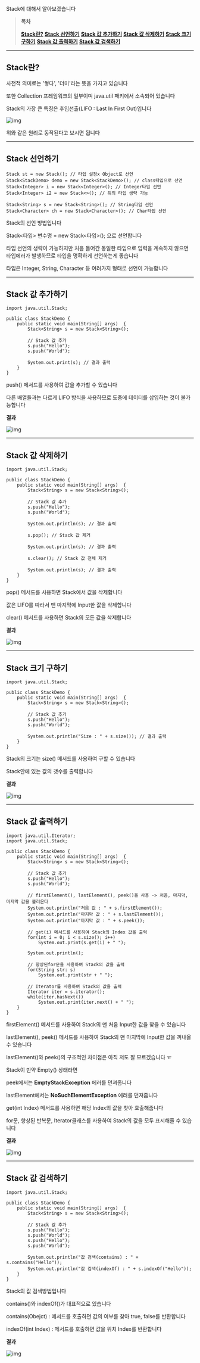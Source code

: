 Stack에 대해서 알아보겠습니다

> **목차**
>
> **[Stack란?](#text1)**
> **[Stack 선언하기](#text2)**
> **[Stack 값 추가하기](#text3)**
> **[Stack 값 삭제하기](#text4)**
> **[Stack 크기 구하기](#text5)**
> **[Stack 값 출력하기](#text6)**
> **[Stack 값 검색하기](#text7)**

 

------



## **Stack란?**

사전적 의미로는 '쌓다', '더미'라는 뜻을 가지고 있습니다

또한 Collection 프레임워크의 일부이며 java.util 패키에서 소속되어 있습니다

Stack의 가장 큰 특징은 후입선출(LIFO : Last In First Out)입니다



![img](https://blog.kakaocdn.net/dn/bn1hrn/btq5orNbcHz/B0kPySPDsaSj6b4tfQOkck/img.png)



위와 같은 원리로 동작된다고 보시면 됩니다

 

------



## **Stack 선언하기**

```
Stack st = new Stack(); // 타입 설정x Object로 선언
Stack<StackDemo> demo = new Stack<StackDemo>(); // class타입으로 선언
Stack<Integer> i = new Stack<Integer>(); // Integer타입 선언
Stack<Integer> i2 = new Stack<>(); // 뒤의 타입 생략 가능
		
Stack<String> s = new Stack<String>(); // String타입 선언
Stack<Character> ch = new Stack<Character>(); // Char타입 선언
```

Stack의 선언 방법입니다

Stack<타입> 변수명 = new Stack<타입>(); 으로 선언합니다

타입 선언의 생략이 가능하지만 처음 들어간 동일한 타입으로 입력을 계속하지 않으면 타입에러가 발생하므로 타입을 명확하게 선언하는게 좋습니다

타입은 Integer, String, Character 등 여러가지 형태로 선언이 가능합니다

 

------



## **Stack 값 추가하기**

```
import java.util.Stack;

public class StackDemo {
	public static void main(String[] args)  {
		Stack<String> s = new Stack<String>();
		
		// Stack 값 추가
		s.push("Hello");
		s.push("World");
		
		System.out.print(s); // 결과 출력
	}
}
```

push() 메서드를 사용하여 값을 추가할 수 있습니다

다른 배열들과는 다르게 LIFO 방식을 사용하므로 도중에 데이터를 삽입하는 것이 불가능합니다

 

**결과**



![img](https://blog.kakaocdn.net/dn/WaA3Y/btq5tiuqhw6/TeRvjbW9y8ihAE9qqVDs70/img.png)



 

------



## **Stack 값 삭제하기**

```
import java.util.Stack;

public class StackDemo {
	public static void main(String[] args)  {
		Stack<String> s = new Stack<String>();
		
		// Stack 값 추가
		s.push("Hello");
		s.push("World");
		
		System.out.println(s); // 결과 출력
		
		s.pop(); // Stack 값 제거

		System.out.println(s); // 결과 출력
		
		s.clear(); // Stack 값 전체 제거

		System.out.println(s); // 결과 출력
	}
}
```

pop() 메서드를 사용하면 Stack에서 값을 삭제합니다

값은 LIFO를 따라서 맨 마지막에 Input한 값을 삭제합니다

clear() 메서드를 사용하면 Stack의 모든 값을 삭제합니다

 

**결과**



![img](https://blog.kakaocdn.net/dn/0jVYK/btq5sR5iHkO/RmXX3CpBMXDwjgWbvT7xKK/img.png)



 

------



 

 

## **Stack 크기 구하기**

```
import java.util.Stack;

public class StackDemo {
	public static void main(String[] args)  {
		Stack<String> s = new Stack<String>();
		
		// Stack 값 추가
		s.push("Hello");
		s.push("World");
		
		System.out.println("Size : " + s.size()); // 결과 출력
	}
}
```

Stack의 크기는 size() 메서드를 사용하여 구할 수 있습니다

Stack안에 있는 값의 갯수를 출력합니다

 

**결과**



![img](https://blog.kakaocdn.net/dn/crAEqq/btq5sU14mRQ/UCDowfgI0CG6LpdiG6Pws0/img.png)



 

------



## **Stack 값 출력하기**

```
import java.util.Iterator;
import java.util.Stack;

public class StackDemo {
	public static void main(String[] args)  {
		Stack<String> s = new Stack<String>();
		
		// Stack 값 추가
		s.push("Hello");
		s.push("World");
		
		// firstElement(), lastElement(), peek()을 사용 -> 처음, 마지막, 마지막 값을 불러온다
		System.out.println("처음 값 : " + s.firstElement());
		System.out.println("마지막 값 : " + s.lastElement());
		System.out.println("마지막 값 : " + s.peek());
		
		// get(i) 메서드를 사용하여 Stack의 Index 값을 출력
		for(int i = 0; i < s.size(); i++)
			System.out.print(s.get(i) + " ");
		
		System.out.println();
		
		// 향상된for문을 사용하여 Stack의 값을 출력
		for(String str: s)
			System.out.print(str + " ");
		
		// Iterator를 사용하여 Stack의 값을 출력 
		Iterator iter = s.iterator();
		while(iter.hasNext())
			System.out.print(iter.next() + " ");
	}
}
```

firstElement() 메서드를 사용하여 Stack의 맨 처음 Input한 값을 찾을 수 있습니다

lastElement(), peek() 메서드를 사용하여 Stack의 맨 마지막에 Input한 값을 꺼내올 수 있습니다

lastElement()와 peek()의 구조적인 차이점은 아직 저도 잘 모르겠습니다 ㅠ

Stack이 만약 Empty() 상태라면

peek에서는 **EmptyStackException** 에러를 던져줍니다 

lastElement에서는 **NoSuchElementException** 에러를 던져줍니다

 

get(int Index) 메서드를 사용하면 해당 Index의 값을 찾아 호출해줍니다

for문, 향상된 반복문, Iterator클래스를 사용하여 Stack의 값을 모두 표시해줄 수 있습니다

 

**결과**



![img](https://blog.kakaocdn.net/dn/cHJ8W6/btq5or7UJIA/KcwxTmtoLXa7GKkUeeW2rK/img.png)



 

------



## **Stack 값 검색하기**

```
import java.util.Stack;

public class StackDemo {
	public static void main(String[] args)  {
		Stack<String> s = new Stack<String>();
		
		// Stack 값 추가
		s.push("Hello");
		s.push("World");
		s.push("Hello");
		s.push("World");
		
		System.out.println("값 검색(contains) : " + s.contains("Hello"));
		System.out.println("값 검색(indexOf) : " + s.indexOf("Hello"));
	}
}
```

Stack의 값 검색방법입니다

contains()와 indexOf()가 대표적으로 있습니다

contains(Obejct) : 메서드를 호출하면 값의 여부를 찾아 true, false를 반환합니다

indexOf(int Index) : 메서드를 호출하면 값을 위치 Index를 반환합니다

 

**결과**



![img](https://blog.kakaocdn.net/dn/EYVE0/btq5s5h29SM/XKGWXPK5NnuS3mkCYprup0/img.png)

